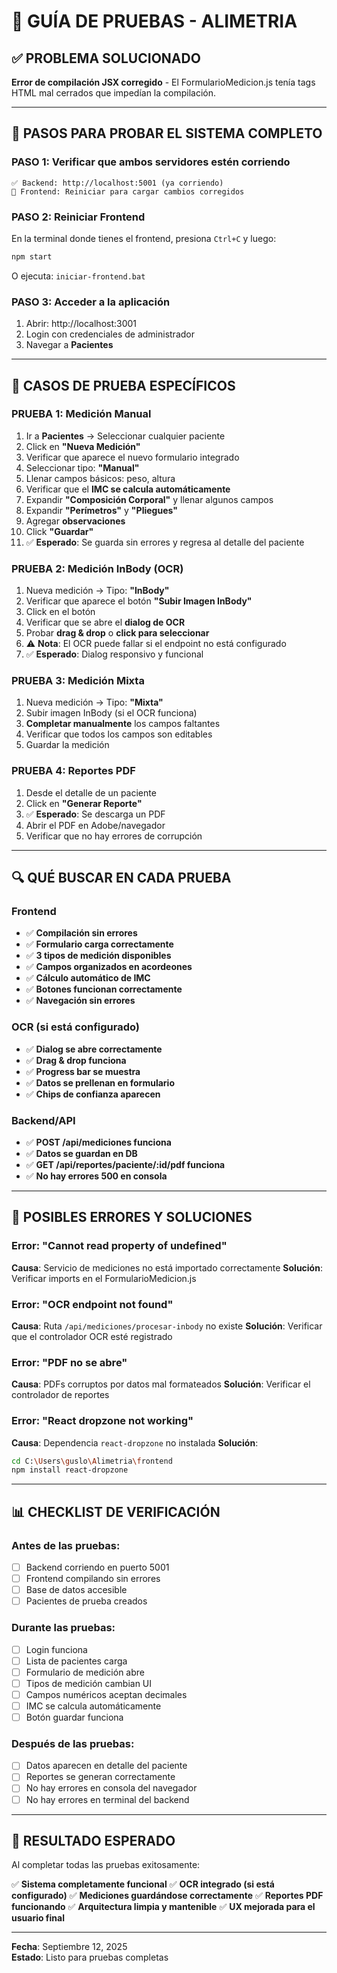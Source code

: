 # 🧪 GUÍA DE PRUEBAS - ALIMETRIA

## ✅ **PROBLEMA SOLUCIONADO**

**Error de compilación JSX corregido** - El FormularioMedicion.js tenía tags HTML mal cerrados que impedían la compilación.

---

## 🚀 **PASOS PARA PROBAR EL SISTEMA COMPLETO**

### **PASO 1: Verificar que ambos servidores estén corriendo**
```
✅ Backend: http://localhost:5001 (ya corriendo)
🔄 Frontend: Reiniciar para cargar cambios corregidos
```

### **PASO 2: Reiniciar Frontend**
En la terminal donde tienes el frontend, presiona `Ctrl+C` y luego:
```bash
npm start
```
O ejecuta: `iniciar-frontend.bat`

### **PASO 3: Acceder a la aplicación**
1. Abrir: http://localhost:3001
2. Login con credenciales de administrador
3. Navegar a **Pacientes**

---

## 🎯 **CASOS DE PRUEBA ESPECÍFICOS**

### **PRUEBA 1: Medición Manual**
1. Ir a **Pacientes** → Seleccionar cualquier paciente
2. Click en **"Nueva Medición"**
3. Verificar que aparece el nuevo formulario integrado
4. Seleccionar tipo: **"Manual"**
5. Llenar campos básicos: peso, altura
6. Verificar que el **IMC se calcula automáticamente**
7. Expandir **"Composición Corporal"** y llenar algunos campos
8. Expandir **"Perímetros"** y **"Pliegues"**
9. Agregar **observaciones**
10. Click **"Guardar"**
11. ✅ **Esperado**: Se guarda sin errores y regresa al detalle del paciente

### **PRUEBA 2: Medición InBody (OCR)**
1. Nueva medición → Tipo: **"InBody"**
2. Verificar que aparece el botón **"Subir Imagen InBody"**
3. Click en el botón
4. Verificar que se abre el **dialog de OCR**
5. Probar **drag & drop** o **click para seleccionar**
6. ⚠️ **Nota**: El OCR puede fallar si el endpoint no está configurado
7. ✅ **Esperado**: Dialog responsivo y funcional

### **PRUEBA 3: Medición Mixta**
1. Nueva medición → Tipo: **"Mixta"**
2. Subir imagen InBody (si el OCR funciona)
3. **Completar manualmente** los campos faltantes
4. Verificar que todos los campos son editables
5. Guardar la medición

### **PRUEBA 4: Reportes PDF**
1. Desde el detalle de un paciente
2. Click en **"Generar Reporte"**
3. ✅ **Esperado**: Se descarga un PDF
4. Abrir el PDF en Adobe/navegador
5. Verificar que no hay errores de corrupción

---

## 🔍 **QUÉ BUSCAR EN CADA PRUEBA**

### **Frontend**
- ✅ **Compilación sin errores**
- ✅ **Formulario carga correctamente**
- ✅ **3 tipos de medición disponibles**
- ✅ **Campos organizados en acordeones**
- ✅ **Cálculo automático de IMC**
- ✅ **Botones funcionan correctamente**
- ✅ **Navegación sin errores**

### **OCR (si está configurado)**
- ✅ **Dialog se abre correctamente**
- ✅ **Drag & drop funciona**
- ✅ **Progress bar se muestra**
- ✅ **Datos se prellenan en formulario**
- ✅ **Chips de confianza aparecen**

### **Backend/API**
- ✅ **POST /api/mediciones funciona**
- ✅ **Datos se guardan en DB**
- ✅ **GET /api/reportes/paciente/:id/pdf funciona**
- ✅ **No hay errores 500 en consola**

---

## 🐛 **POSIBLES ERRORES Y SOLUCIONES**

### **Error: "Cannot read property of undefined"**
**Causa**: Servicio de mediciones no está importado correctamente
**Solución**: Verificar imports en el FormularioMedicion.js

### **Error: "OCR endpoint not found"**
**Causa**: Ruta `/api/mediciones/procesar-inbody` no existe
**Solución**: Verificar que el controlador OCR esté registrado

### **Error: "PDF no se abre"**
**Causa**: PDFs corruptos por datos mal formateados
**Solución**: Verificar el controlador de reportes

### **Error: "React dropzone not working"**
**Causa**: Dependencia `react-dropzone` no instalada
**Solución**: 
```bash
cd C:\Users\guslo\Alimetria\frontend
npm install react-dropzone
```

---

## 📊 **CHECKLIST DE VERIFICACIÓN**

### **Antes de las pruebas:**
- [ ] Backend corriendo en puerto 5001
- [ ] Frontend compilando sin errores
- [ ] Base de datos accesible
- [ ] Pacientes de prueba creados

### **Durante las pruebas:**
- [ ] Login funciona
- [ ] Lista de pacientes carga
- [ ] Formulario de medición abre
- [ ] Tipos de medición cambian UI
- [ ] Campos numéricos aceptan decimales
- [ ] IMC se calcula automáticamente
- [ ] Botón guardar funciona

### **Después de las pruebas:**
- [ ] Datos aparecen en detalle del paciente
- [ ] Reportes se generan correctamente
- [ ] No hay errores en consola del navegador
- [ ] No hay errores en terminal del backend

---

## 🎉 **RESULTADO ESPERADO**

Al completar todas las pruebas exitosamente:

✅ **Sistema completamente funcional**
✅ **OCR integrado (si está configurado)**
✅ **Mediciones guardándose correctamente**
✅ **Reportes PDF funcionando**
✅ **Arquitectura limpia y mantenible**
✅ **UX mejorada para el usuario final**

---

**Fecha**: Septiembre 12, 2025  
**Estado**: Listo para pruebas completas